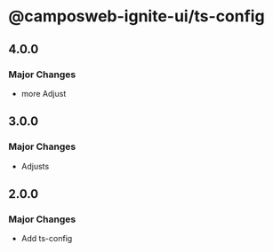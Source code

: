 # @camposweb-ignite-ui/ts-config

## 4.0.0

### Major Changes

- more Adjust

## 3.0.0

### Major Changes

- Adjusts

## 2.0.0

### Major Changes

- Add ts-config
